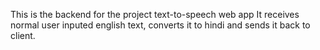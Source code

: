 This is the backend for the project text-to-speech web app
It receives normal user inputed english text, converts it to hindi and sends it back to client.